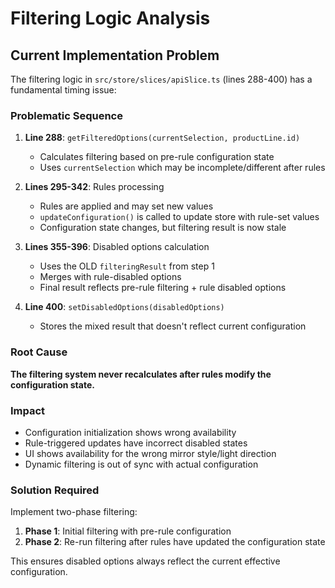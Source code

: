 # Filtering Logic Analysis

## Current Implementation Problem

The filtering logic in `src/store/slices/apiSlice.ts` (lines 288-400) has a fundamental timing issue:

### Problematic Sequence

1. **Line 288**: `getFilteredOptions(currentSelection, productLine.id)` 
   - Calculates filtering based on pre-rule configuration state
   - Uses `currentSelection` which may be incomplete/different after rules

2. **Lines 295-342**: Rules processing
   - Rules are applied and may set new values
   - `updateConfiguration()` is called to update store with rule-set values
   - Configuration state changes, but filtering result is now stale

3. **Lines 355-396**: Disabled options calculation  
   - Uses the OLD `filteringResult` from step 1
   - Merges with rule-disabled options
   - Final result reflects pre-rule filtering + rule disabled options

4. **Line 400**: `setDisabledOptions(disabledOptions)`
   - Stores the mixed result that doesn't reflect current configuration

### Root Cause

**The filtering system never recalculates after rules modify the configuration state.**

### Impact

- Configuration initialization shows wrong availability
- Rule-triggered updates have incorrect disabled states  
- UI shows availability for the wrong mirror style/light direction
- Dynamic filtering is out of sync with actual configuration

### Solution Required

Implement two-phase filtering:
1. **Phase 1**: Initial filtering with pre-rule configuration
2. **Phase 2**: Re-run filtering after rules have updated the configuration state

This ensures disabled options always reflect the current effective configuration.
